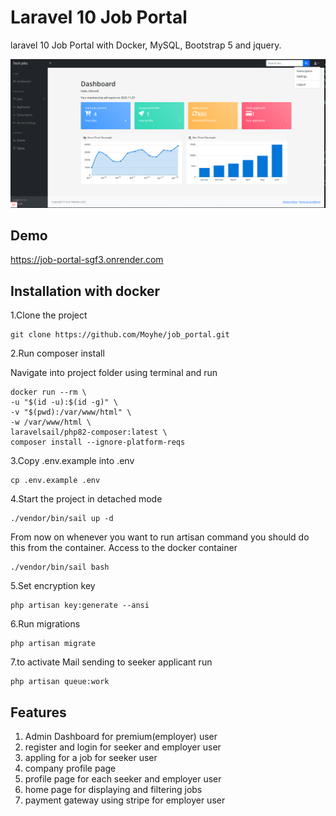 # Laravel 10 Job Portal

laravel 10 Job Portal with Docker, MySQL, Bootstrap 5 and jquery.

![My logo](public/image/2023-11-01_21-47.png)

## Demo

https://job-portal-sgf3.onrender.com

## Installation with docker

1.Clone the project

    git clone https://github.com/Moyhe/job_portal.git

2.Run composer install

Navigate into project folder using terminal and run

    docker run --rm \
    -u "$(id -u):$(id -g)" \
    -v "$(pwd):/var/www/html" \
    -w /var/www/html \
    laravelsail/php82-composer:latest \
    composer install --ignore-platform-reqs

3.Copy .env.example into .env

    cp .env.example .env

4.Start the project in detached mode

    ./vendor/bin/sail up -d

From now on whenever you want to run artisan command you should do this from the container.
Access to the docker container

    ./vendor/bin/sail bash

5.Set encryption key

    php artisan key:generate --ansi

6.Run migrations

    php artisan migrate

7.to activate Mail sending to seeker applicant run

    php artisan queue:work

## Features

1. Admin Dashboard for premium(employer) user
2. register and login for seeker and employer user
3. appling for a job for seeker user
4. company profile page
5. profile page for each seeker and employer user
6. home page for displaying and filtering jobs
7. payment gateway using stripe for employer user

